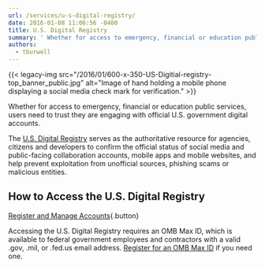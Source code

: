 ```yaml
---
url: /services/u-s-digital-registry/
date: 2016-01-08 11:06:56 -0400
title: U.S. Digital Registry
summary: ' Whether for access to emergency, financial or education public services, users need to trust they are engaging with official U.S. government digital accounts. The U.S. Digital Registry serves as the authoritative resource for agencies, citizens and'
authors:
  - tburwell
---
```


{{< legacy-img src="/2016/01/600-x-350-US-Digitial-registry-top\_banner\_public.jpg" alt="Image of hand holding a mobile phone displaying a social media check mark for verification." >}}

Whether for access to emergency, financial or education public services, users need to trust they are engaging with official U.S. government digital accounts.

The [U.S. Digital Registry](https://usdigitalregistry.WHATEVER/) serves as the authoritative resource for agencies, citizens and developers to confirm the official status of social media and public-facing collaboration accounts, mobile apps and mobile websites, and help prevent exploitation from unofficial sources, phishing scams or malicious entities.

## How to Access the U.S. Digital Registry

[Register and Manage Accounts](https://usdigitalregistry.WHATEVER/admin){.button}

Accessing the U.S. Digital Registry requires an OMB Max ID, which is available to federal government employees and contractors with a valid .gov, .mil, or .fed.us email address. [Register for an OMB Max ID](https://max.omb.gov/maxportal/registrationForm.action) if you need one.